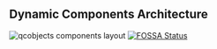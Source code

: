 ## Dynamic Components Architecture

![qcobjects components layout](https://qcobjects.dev/doc/img/QCObjects-Components-Layout.gif)
[![FOSSA Status](https://app.fossa.com/api/projects/git%2Bgithub.com%2FQuickCorp%2FQCObjects.svg?type=shield)](https://app.fossa.com/projects/git%2Bgithub.com%2FQuickCorp%2FQCObjects?ref=badge_shield)

